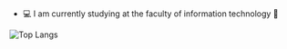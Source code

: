 
- 💻 I am currently studying at the faculty of information technology 🖤

![Top Langs](https://github-readme-stats.vercel.app/api/top-langs/?username=zheniacherniavsky&layout=compact)
